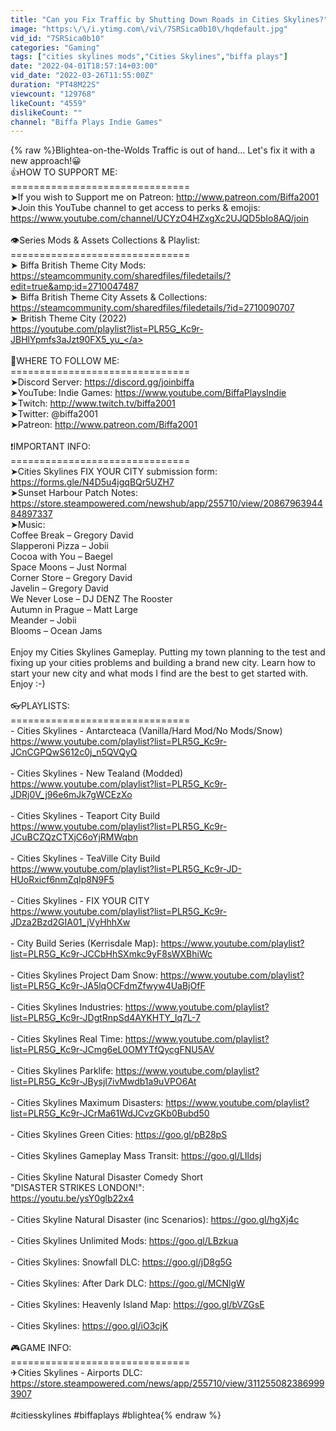 ```yaml
---
title: "Can you Fix Traffic by Shutting Down Roads in Cities Skylines?"
image: "https:\/\/i.ytimg.com\/vi\/7SRSica0b10\/hqdefault.jpg"
vid_id: "7SRSica0b10"
categories: "Gaming"
tags: ["cities skylines mods","Cities Skylines","biffa plays"]
date: "2022-04-01T18:57:14+03:00"
vid_date: "2022-03-26T11:55:00Z"
duration: "PT48M22S"
viewcount: "129768"
likeCount: "4559"
dislikeCount: ""
channel: "Biffa Plays Indie Games"
---
```

{% raw %}Blightea-on-the-Wolds Traffic is out of hand... Let's fix it with a new approach!😀<br />👍HOW TO SUPPORT ME:<br />===============================<br />➤If you wish to Support me on Patreon: <a rel="nofollow" target="blank" href="http://www.patreon.com/Biffa2001">http://www.patreon.com/Biffa2001</a><br />➤Join this YouTube channel to get access to perks &amp; emojis: <a rel="nofollow" target="blank" href="https://www.youtube.com/channel/UCYzO4HZxgXc2UJQD5bIo8AQ/join">https://www.youtube.com/channel/UCYzO4HZxgXc2UJQD5bIo8AQ/join</a><br /><br />👁Series Mods &amp; Assets Collections &amp; Playlist:<br />===============================<br />➤ Biffa British Theme City Mods: <br /><a rel="nofollow" target="blank" href="https://steamcommunity.com/sharedfiles/filedetails/?edit=true&amp;id=2710047487">https://steamcommunity.com/sharedfiles/filedetails/?edit=true&amp;id=2710047487</a><br />➤ Biffa British Theme City Assets &amp; Collections: <br /><a rel="nofollow" target="blank" href="https://steamcommunity.com/sharedfiles/filedetails/?id=2710090707">https://steamcommunity.com/sharedfiles/filedetails/?id=2710090707</a><br />➤ British Theme City (2022)<br /><a rel="nofollow" target="blank" href="https://youtube.com/playlist?list=PLR5G_Kc9r-JBHlYpmfs3aJzt90FX5_yu_">https://youtube.com/playlist?list=PLR5G_Kc9r-JBHlYpmfs3aJzt90FX5_yu_</a><br /><br />💪WHERE TO FOLLOW ME:<br />===============================<br />➤Discord Server: <a rel="nofollow" target="blank" href="https://discord.gg/joinbiffa">https://discord.gg/joinbiffa</a><br />➤YouTube: Indie Games: <a rel="nofollow" target="blank" href="https://www.youtube.com/BiffaPlaysIndie">https://www.youtube.com/BiffaPlaysIndie</a><br />➤Twitch: <a rel="nofollow" target="blank" href="http://www.twitch.tv/biffa2001">http://www.twitch.tv/biffa2001</a><br />➤Twitter: @biffa2001<br />➤Patreon: <a rel="nofollow" target="blank" href="http://www.patreon.com/Biffa2001">http://www.patreon.com/Biffa2001</a><br /> <br />❗IMPORTANT INFO: <br />===============================<br />➤Cities Skylines FIX YOUR CITY submission form: <a rel="nofollow" target="blank" href="https://forms.gle/N4D5u4jgqBQr5UZH7">https://forms.gle/N4D5u4jgqBQr5UZH7</a><br />➤Sunset Harbour Patch Notes:<br /><a rel="nofollow" target="blank" href="https://store.steampowered.com/newshub/app/255710/view/2086796394484897337">https://store.steampowered.com/newshub/app/255710/view/2086796394484897337</a><br />➤Music:<br />Coffee Break – Gregory David<br />Slapperoni Pizza – Jobii<br />Cocoa with You – Baegel<br />Space Moons – Just Normal<br />Corner Store – Gregory David<br />Javelin – Gregory David<br />We Never Lose – DJ DENZ The Rooster<br />Autumn in Prague – Matt Large<br />Meander – Jobii<br />Blooms – Ocean Jams<br /><br />Enjoy my Cities Skylines Gameplay. Putting my town planning to the test and fixing up your cities problems and building a brand new city. Learn how to start your new city and what mods I find are the best to get started with. Enjoy :-)<br /><br />👓PLAYLISTS:  <br />===============================<br />- Cities Skylines - Antarcteaca (Vanilla/Hard Mod/No Mods/Snow)<br /><a rel="nofollow" target="blank" href="https://www.youtube.com/playlist?list=PLR5G_Kc9r-JCnCGPQwS612c0j_n5QVQyQ">https://www.youtube.com/playlist?list=PLR5G_Kc9r-JCnCGPQwS612c0j_n5QVQyQ</a><br /><br />- Cities Skylines - New Tealand (Modded)<br /><a rel="nofollow" target="blank" href="https://www.youtube.com/playlist?list=PLR5G_Kc9r-JDRj0V_j96e6mJk7gWCEzXo">https://www.youtube.com/playlist?list=PLR5G_Kc9r-JDRj0V_j96e6mJk7gWCEzXo</a><br /><br />- Cities Skylines - Teaport City Build<br /><a rel="nofollow" target="blank" href="https://www.youtube.com/playlist?list=PLR5G_Kc9r-JCuBCZQzCTXjC6oYjRMWqbn">https://www.youtube.com/playlist?list=PLR5G_Kc9r-JCuBCZQzCTXjC6oYjRMWqbn</a><br /><br />- Cities Skylines - TeaVille City Build<br /><a rel="nofollow" target="blank" href="https://www.youtube.com/playlist?list=PLR5G_Kc9r-JD-HUoRxicf6nmZqIp8N9F5">https://www.youtube.com/playlist?list=PLR5G_Kc9r-JD-HUoRxicf6nmZqIp8N9F5</a><br /><br />- Cities Skylines - FIX YOUR CITY<br /><a rel="nofollow" target="blank" href="https://www.youtube.com/playlist?list=PLR5G_Kc9r-JDza2Bzd2GIA01_jVyHhhXw">https://www.youtube.com/playlist?list=PLR5G_Kc9r-JDza2Bzd2GIA01_jVyHhhXw</a><br /><br />- City Build Series (Kerrisdale Map): <a rel="nofollow" target="blank" href="https://www.youtube.com/playlist?list=PLR5G_Kc9r-JCCbHhSXmkc9yF8sWXBhiWc">https://www.youtube.com/playlist?list=PLR5G_Kc9r-JCCbHhSXmkc9yF8sWXBhiWc</a><br /><br />- Cities Skylines Project Dam Snow: <a rel="nofollow" target="blank" href="https://www.youtube.com/playlist?list=PLR5G_Kc9r-JA5lqOCFdmZfwyw4UaBjOfF">https://www.youtube.com/playlist?list=PLR5G_Kc9r-JA5lqOCFdmZfwyw4UaBjOfF</a><br /><br />- Cities Skylines Industries: <a rel="nofollow" target="blank" href="https://www.youtube.com/playlist?list=PLR5G_Kc9r-JDgtRnpSd4AYKHTY_Iq7L-7">https://www.youtube.com/playlist?list=PLR5G_Kc9r-JDgtRnpSd4AYKHTY_Iq7L-7</a><br /><br />- Cities Skylines Real Time: <a rel="nofollow" target="blank" href="https://www.youtube.com/playlist?list=PLR5G_Kc9r-JCmg6eL0OMYTfQycgFNU5AV">https://www.youtube.com/playlist?list=PLR5G_Kc9r-JCmg6eL0OMYTfQycgFNU5AV</a><br /><br />- Cities Skylines Parklife: <a rel="nofollow" target="blank" href="https://www.youtube.com/playlist?list=PLR5G_Kc9r-JBysjI7ivMwdb1a9uVPO6At">https://www.youtube.com/playlist?list=PLR5G_Kc9r-JBysjI7ivMwdb1a9uVPO6At</a><br /><br />- Cities Skylines Maximum Disasters: <a rel="nofollow" target="blank" href="https://www.youtube.com/playlist?list=PLR5G_Kc9r-JCrMa61WdJCvzGKb0Bubd50">https://www.youtube.com/playlist?list=PLR5G_Kc9r-JCrMa61WdJCvzGKb0Bubd50</a><br /><br />- Cities Skylines Green Cities: <a rel="nofollow" target="blank" href="https://goo.gl/pB28pS">https://goo.gl/pB28pS</a><br /><br />- Cities Skylines Gameplay Mass Transit: <a rel="nofollow" target="blank" href="https://goo.gl/LIldsj">https://goo.gl/LIldsj</a><br /><br />- Cities Skyline Natural Disaster Comedy Short<br />&quot;DISASTER STRIKES LONDON!&quot;:<br /><a rel="nofollow" target="blank" href="https://youtu.be/ysY0glb22x4">https://youtu.be/ysY0glb22x4</a><br /><br />- Cities Skyline Natural Disaster (inc Scenarios): <a rel="nofollow" target="blank" href="https://goo.gl/hgXj4c">https://goo.gl/hgXj4c</a><br /><br />- Cities Skylines Unlimited Mods: <a rel="nofollow" target="blank" href="https://goo.gl/LBzkua">https://goo.gl/LBzkua</a><br /><br />- Cities Skylines: Snowfall DLC: <a rel="nofollow" target="blank" href="https://goo.gl/jD8g5G">https://goo.gl/jD8g5G</a><br /><br />- Cities Skylines: After Dark DLC: <a rel="nofollow" target="blank" href="https://goo.gl/MCNlgW">https://goo.gl/MCNlgW</a><br /><br />- Cities Skylines: Heavenly Island Map: <a rel="nofollow" target="blank" href="https://goo.gl/bVZGsE">https://goo.gl/bVZGsE</a><br /><br />- Cities Skylines: <a rel="nofollow" target="blank" href="https://goo.gl/iO3cjK">https://goo.gl/iO3cjK</a><br /><br />🎮GAME INFO: <br />===============================<br />✈Cities Skylines - Airports DLC:<br /><a rel="nofollow" target="blank" href="https://store.steampowered.com/news/app/255710/view/3112550823869993907">https://store.steampowered.com/news/app/255710/view/3112550823869993907</a><br /><br />#citiesskylines #biffaplays #blightea{% endraw %}
